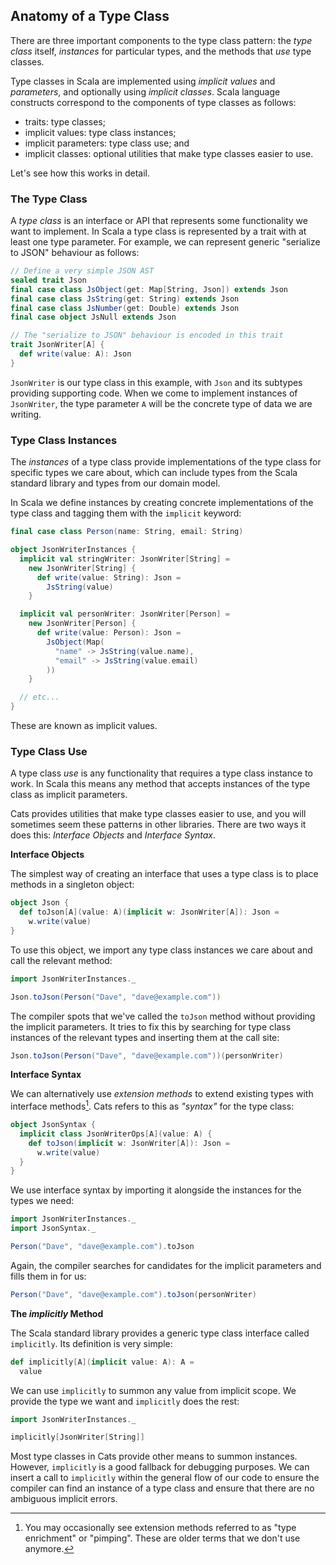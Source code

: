 ## Anatomy of a Type Class

There are three important components to the type class pattern:
the *type class* itself,
*instances* for particular types,
and the methods that *use* type classes.

Type classes in Scala are implemented using *implicit values* and *parameters*,
and optionally using *implicit classes*.
Scala language constructs correspond to the components of type classes as follows:

- traits: type classes;
- implicit values: type class instances;
- implicit parameters: type class use; and
- implicit classes: optional utilities that make type classes easier to use.

Let's see how this works in detail.


### The Type Class

A *type class* is an interface or API
that represents some functionality we want to implement.
In Scala a type class is represented by a trait with at least one type parameter.
For example, we can represent generic "serialize to JSON" behaviour
as follows:

```scala mdoc:silent:reset-object
// Define a very simple JSON AST
sealed trait Json
final case class JsObject(get: Map[String, Json]) extends Json
final case class JsString(get: String) extends Json
final case class JsNumber(get: Double) extends Json
final case object JsNull extends Json

// The "serialize to JSON" behaviour is encoded in this trait
trait JsonWriter[A] {
  def write(value: A): Json
}
```

`JsonWriter` is our type class in this example,
with `Json` and its subtypes providing supporting code.
When we come to implement instances of `JsonWriter`,
the type parameter `A` will be the concrete type of data we are writing.

### Type Class Instances

The *instances* of a type class
provide implementations of the type class for specific types we care about,
which can include types from the Scala standard library
and types from our domain model.

In Scala we define instances by creating
concrete implementations of the type class
and tagging them with the `implicit` keyword:

```scala mdoc:silent
final case class Person(name: String, email: String)

object JsonWriterInstances {
  implicit val stringWriter: JsonWriter[String] =
    new JsonWriter[String] {
      def write(value: String): Json =
        JsString(value)
    }

  implicit val personWriter: JsonWriter[Person] =
    new JsonWriter[Person] {
      def write(value: Person): Json =
        JsObject(Map(
          "name" -> JsString(value.name),
          "email" -> JsString(value.email)
        ))
    }

  // etc...
}
```

These are known as implicit values.


### Type Class Use

A type class *use* is any functionality 
that requires a type class instance to work.
In Scala this means any method 
that accepts instances of the type class as implicit parameters.

Cats provides utilities that make type classes easier to use,
and you will sometimes seem these patterns in other libraries.
There are two ways it does this: *Interface Objects* and *Interface Syntax*.

**Interface Objects**

The simplest way of creating an interface that uses a type class
is to place methods in a singleton object:

```scala mdoc:silent
object Json {
  def toJson[A](value: A)(implicit w: JsonWriter[A]): Json =
    w.write(value)
}
```

To use this object, we import any type class instances we care about
and call the relevant method:

```scala mdoc:silent
import JsonWriterInstances._
```

```scala mdoc
Json.toJson(Person("Dave", "dave@example.com"))
```

The compiler spots that we've called the `toJson` method
without providing the implicit parameters.
It tries to fix this by searching for type class instances
of the relevant types and inserting them at the call site:

```scala mdoc:silent
Json.toJson(Person("Dave", "dave@example.com"))(personWriter)
```

**Interface Syntax**

We can alternatively use *extension methods* to
extend existing types with interface methods[^pimping].
Cats refers to this as *"syntax"* for the type class:

[^pimping]: You may occasionally see extension methods
referred to as "type enrichment" or "pimping".
These are older terms that we don't use anymore.

```scala mdoc:silent
object JsonSyntax {
  implicit class JsonWriterOps[A](value: A) {
    def toJson(implicit w: JsonWriter[A]): Json =
      w.write(value)
  }
}
```

We use interface syntax by importing it
alongside the instances for the types we need:

```scala mdoc:silent
import JsonWriterInstances._
import JsonSyntax._
```

```scala mdoc
Person("Dave", "dave@example.com").toJson
```

Again, the compiler searches for candidates
for the implicit parameters and fills them in for us:

```scala mdoc:silent
Person("Dave", "dave@example.com").toJson(personWriter)
```

**The *implicitly* Method**

The Scala standard library provides
a generic type class interface called `implicitly`.
Its definition is very simple:

```scala
def implicitly[A](implicit value: A): A =
  value
```

We can use `implicitly` to summon any value from implicit scope.
We provide the type we want and `implicitly` does the rest:

```scala mdoc
import JsonWriterInstances._

implicitly[JsonWriter[String]]
```

Most type classes in Cats provide other means to summon instances.
However, `implicitly` is a good fallback for debugging purposes.
We can insert a call to `implicitly` within the general flow of our code
to ensure the compiler can find an instance of a type class
and ensure that there are no ambiguous implicit errors.
